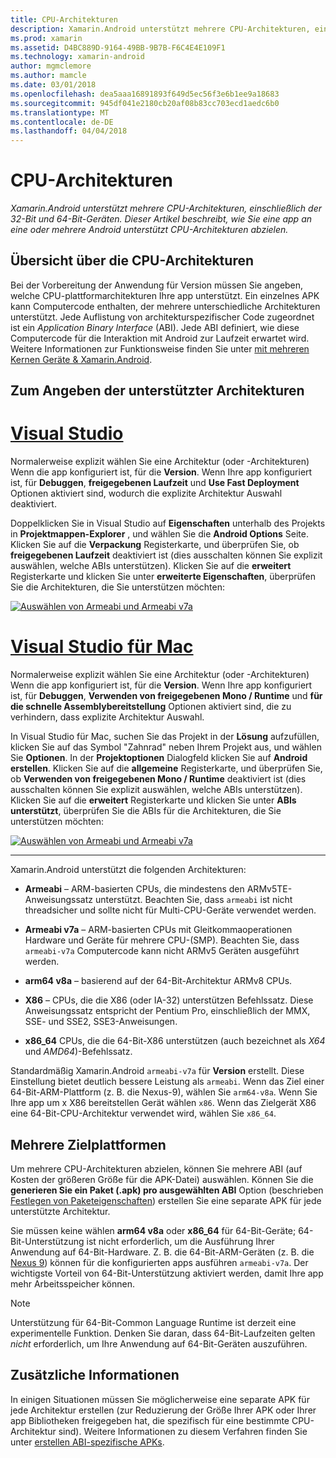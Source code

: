 ```yaml
---
title: CPU-Architekturen
description: Xamarin.Android unterstützt mehrere CPU-Architekturen, einschließlich der 32-Bit und 64-Bit-Geräten. Dieser Artikel beschreibt, wie Sie eine app an eine oder mehrere Android unterstützt CPU-Architekturen abzielen.
ms.prod: xamarin
ms.assetid: D4BC889D-9164-49BB-9B7B-F6C4E4E109F1
ms.technology: xamarin-android
author: mgmclemore
ms.author: mamcle
ms.date: 03/01/2018
ms.openlocfilehash: dea5aaa16891893f649d5ec56f3e6b1ee9a18683
ms.sourcegitcommit: 945df041e2180cb20af08b83cc703ecd1aedc6b0
ms.translationtype: MT
ms.contentlocale: de-DE
ms.lasthandoff: 04/04/2018
---
```

# <a name="cpu-architectures"></a>CPU-Architekturen

_Xamarin.Android unterstützt mehrere CPU-Architekturen, einschließlich der 32-Bit und 64-Bit-Geräten. Dieser Artikel beschreibt, wie Sie eine app an eine oder mehrere Android unterstützt CPU-Architekturen abzielen._

## <a name="cpu-architectures-overview"></a>Übersicht über die CPU-Architekturen

Bei der Vorbereitung der Anwendung für Version müssen Sie angeben, welche CPU-plattformarchitekturen Ihre app unterstützt. Ein einzelnes APK kann Computercode enthalten, der mehrere unterschiedliche Architekturen unterstützt. Jede Auflistung von architekturspezifischer Code zugeordnet ist ein *Application Binary Interface* (ABI). Jede ABI definiert, wie diese Computercode für die Interaktion mit Android zur Laufzeit erwartet wird.
Weitere Informationen zur Funktionsweise finden Sie unter [mit mehreren Kernen Geräte &amp; Xamarin.Android](~/android/deploy-test/multicore-devices.md).


## <a name="how-to-specify-supported-architectures"></a>Zum Angeben der unterstützter Architekturen

# <a name="visual-studiotabvswin"></a>[Visual Studio](#tab/vswin)

Normalerweise explizit wählen Sie eine Architektur (oder -Architekturen) Wenn die app konfiguriert ist, für die **Version**. Wenn Ihre app konfiguriert ist, für **Debuggen**, **freigegebenen Laufzeit** und **Use Fast Deployment** Optionen aktiviert sind, wodurch die explizite Architektur Auswahl deaktiviert.

Doppelklicken Sie in Visual Studio auf **Eigenschaften** unterhalb des Projekts in **Projektmappen-Explorer** , und wählen Sie die **Android Options** Seite. Klicken Sie auf die **Verpackung** Registerkarte, und überprüfen Sie, ob **freigegebenen Laufzeit** deaktiviert ist (dies ausschalten können Sie explizit auswählen, welche ABIs unterstützen). Klicken Sie auf die **erweitert** Registerkarte und klicken Sie unter **erweiterte Eigenschaften**, überprüfen Sie die Architekturen, die Sie unterstützen möchten:

[![Auswählen von Armeabi und Armeabi v7a](cpu-architectures-images/vs/01-abi-selections-sml.png)](cpu-architectures-images/vs/01-abi-selections.png#lightbox)

# <a name="visual-studio-for-mactabvsmac"></a>[Visual Studio für Mac](#tab/vsmac)

Normalerweise explizit wählen Sie eine Architektur (oder -Architekturen) Wenn die app konfiguriert ist, für die **Version**. Wenn Ihre app konfiguriert ist, für **Debuggen**, **Verwenden von freigegebenen Mono / Runtime** und **für die schnelle Assemblybereitstellung** Optionen aktiviert sind, die zu verhindern, dass explizite Architektur Auswahl.

In Visual Studio für Mac, suchen Sie das Projekt in der **Lösung** aufzufüllen, klicken Sie auf das Symbol "Zahnrad" neben Ihrem Projekt aus, und wählen Sie **Optionen**. In der **Projektoptionen** Dialogfeld klicken Sie auf **Android erstellen**. Klicken Sie auf die **allgemeine** Registerkarte, und überprüfen Sie, ob **Verwenden von freigegebenen Mono / Runtime** deaktiviert ist (dies ausschalten können Sie explizit auswählen, welche ABIs unterstützen). Klicken Sie auf die **erweitert** Registerkarte und klicken Sie unter **ABIs unterstützt**, überprüfen Sie die ABIs für die Architekturen, die Sie unterstützen möchten:

[![Auswählen von Armeabi und Armeabi v7a](cpu-architectures-images/xs/01-abi-selections-sml.png)](cpu-architectures-images/xs/01-abi-selections.png#lightbox)

-----


Xamarin.Android unterstützt die folgenden Architekturen:

-   **Armeabi** &ndash; ARM-basierten CPUs, die mindestens den ARMv5TE-Anweisungssatz unterstützt. Beachten Sie, dass `armeabi` ist nicht threadsicher und sollte nicht für Multi-CPU-Geräte verwendet werden.

-   **Armeabi v7a** &ndash; ARM-basierten CPUs mit Gleitkommaoperationen Hardware und Geräte für mehrere CPU-(SMP). Beachten Sie, dass `armeabi-v7a` Computercode kann nicht ARMv5 Geräten ausgeführt werden.

-   **arm64 v8a** &ndash; basierend auf der 64-Bit-Architektur ARMv8 CPUs.

-   **X86** &ndash; CPUs, die die X86 (oder IA-32) unterstützen Befehlssatz. Diese Anweisungssatz entspricht der Pentium Pro, einschließlich der MMX, SSE- und SSE2, SSE3-Anweisungen.

-   **x86_64** CPUs, die die 64-Bit-X86 unterstützen (auch bezeichnet als *X64* und *AMD64*)-Befehlssatz.

Standardmäßig Xamarin.Android `armeabi-v7a` für **Version** erstellt. Diese Einstellung bietet deutlich bessere Leistung als `armeabi`. Wenn das Ziel einer 64-Bit-ARM-Plattform (z. B. die Nexus-9), wählen Sie `arm64-v8a`. Wenn Sie Ihre app um x X86 bereitstellen Gerät wählen `x86`. Wenn das Zielgerät X86 eine 64-Bit-CPU-Architektur verwendet wird, wählen Sie `x86_64`.

## <a name="targeting-multiple-platforms"></a>Mehrere Zielplattformen

Um mehrere CPU-Architekturen abzielen, können Sie mehrere ABI (auf Kosten der größeren Größe für die APK-Datei) auswählen. Können Sie die **generieren Sie ein Paket (.apk) pro ausgewählten ABI** Option (beschrieben [Festlegen von Paketeigenschaften](~/android/deploy-test/release-prep/index.md#Set_Packaging_Properties)) erstellen Sie eine separate APK für jede unterstützte Architektur.

Sie müssen keine wählen **arm64 v8a** oder **x86_64** für 64-Bit-Geräte; 64-Bit-Unterstützung ist nicht erforderlich, um die Ausführung Ihrer Anwendung auf 64-Bit-Hardware. Z. B. die 64-Bit-ARM-Geräten (z. B. die [Nexus 9](http://www.google.com/nexus/9/)) können für die konfigurierten apps ausführen `armeabi-v7a`. Der wichtigste Vorteil von 64-Bit-Unterstützung aktiviert werden, damit Ihre app mehr Arbeitsspeicher können.

> [!NOTE]
> Unterstützung für 64-Bit-Common Language Runtime ist derzeit eine experimentelle Funktion. Denken Sie daran, dass 64-Bit-Laufzeiten gelten *nicht* erforderlich, um Ihre Anwendung auf 64-Bit-Geräten auszuführen. 

## <a name="additional-information"></a>Zusätzliche Informationen

In einigen Situationen müssen Sie möglicherweise eine separate APK für jede Architektur erstellen (zur Reduzierung der Größe Ihrer APK oder Ihrer app Bibliotheken freigegeben hat, die spezifisch für eine bestimmte CPU-Architektur sind).
Weitere Informationen zu diesem Verfahren finden Sie unter [erstellen ABI-spezifische APKs](~/android/deploy-test/building-apps/abi-specific-apks.md).
